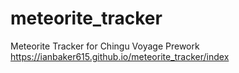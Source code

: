 # meteorite_tracker
Meteorite Tracker for Chingu Voyage Prework
https://ianbaker615.github.io/meteorite_tracker/index
